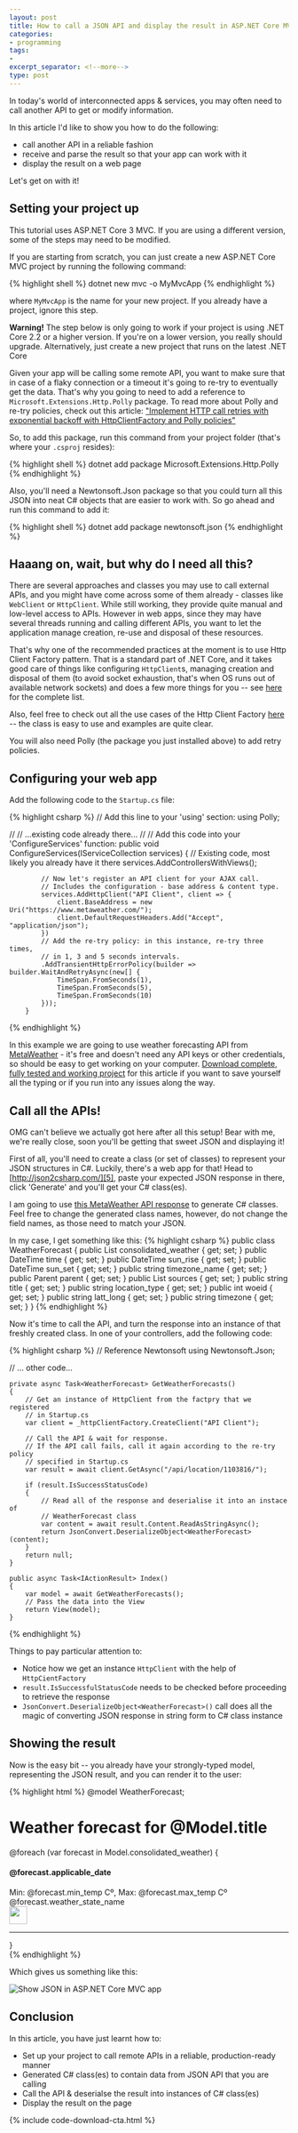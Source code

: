 ```yaml
---
layout: post
title: How to call a JSON API and display the result in ASP.NET Core MVC
categories:
- programming
tags:
-
excerpt_separator: <!--more-->
type: post
---
```

In today's world of interconnected apps & services, you may often need to call another API to get or
modify information.

In this article I'd like to show you how to do the following:

- call another API in a reliable fashion
- receive and parse the result so that your app can work with it
- display the result on a web page

Let's get on with it!
<!--more-->

## Setting your project up

This tutorial uses ASP.NET Core 3 MVC. If you are using a different version, some of the steps
may need to be modified.

If you are starting from scratch, you can just create a new ASP.NET Core MVC project by running the
following command:

{% highlight shell %}
dotnet new mvc -o MyMvcApp
{% endhighlight %}

where `MyMvcApp` is the name for your new project. If you already have a project, ignore this step.

<div class="alert alert-warning" role="alert">
<strong>Warning!</strong> The step below is only going to work if your project is using .NET Core
2.2 or a higher version. If you're on a lower version, you really should upgrade. Alternatively,
just create a new project that runs on the latest .NET Core
</div>

Given your app will be calling some remote API, you want to make sure that in case of a flaky
connection or a timeout it's going to re-try to eventually get the data. That's why you going to
need to add a reference to `Microsoft.Extensions.Http.Polly` package. To read more about Polly and
re-try policies, check out this article: ["Implement HTTP call retries with exponential backoff with
HttpClientFactory and Polly policies"][1]

So, to add this package, run this command from your project folder (that's where your `.csproj`
resides):

{% highlight shell %}
dotnet add package Microsoft.Extensions.Http.Polly
{% endhighlight %}

Also, you'll need a Newtonsoft.Json package so that you could turn all this JSON into neat C#
objects that are easier to work with. So go ahead and run this command to add it:

{% highlight shell %}
dotnet add package newtonsoft.json
{% endhighlight %}

## Haaang on, wait, but why do I need all this?

There are several approaches and classes you may use to call external APIs, and you might have come across
some of them already - classes like `WebClient` or `HttpClient`. While still working, they provide
quite manual and low-level access to APIs. However in web apps, since they may have several threads
running and calling different APIs, you want to let the application manage creation, re-use and 
disposal of these resources.

That's why one of the recommended practices at the moment is to use Http Client Factory pattern.
That is a standard part of .NET Core, and it takes good care of things like configuring
`HttpClient`s, managing creation and disposal of them (to avoid socket exhaustion, that's when OS
runs out of available network sockets) and does a few more things for you -- see [here][2] for the
complete list.

Also, feel free to check out all the use cases of the Http Client Factory [here][4] -- the class is
easy to use and examples are quite clear.

You will also need Polly (the package you just installed above) to add retry policies.

## Configuring your web app

Add the following code to the `Startup.cs` file:

{% highlight csharp %}
// Add this line to your 'using' section:
using Polly;

//
// ...existing code already there...
//
        // Add this code into your 'ConfigureServices' function:
        public void ConfigureServices(IServiceCollection services)
        {
            // Existing code, most likely you already have it there
            services.AddControllersWithViews();

            // Now let's register an API client for your AJAX call.
            // Includes the configuration - base address & content type.
            services.AddHttpClient("API Client", client => {
                client.BaseAddress = new Uri("https://www.metaweather.com/");
                client.DefaultRequestHeaders.Add("Accept", "application/json");
            })
            // Add the re-try policy: in this instance, re-try three times,
            // in 1, 3 and 5 seconds intervals.
            .AddTransientHttpErrorPolicy(builder => builder.WaitAndRetryAsync(new[] {
                TimeSpan.FromSeconds(1),
                TimeSpan.FromSeconds(5),
                TimeSpan.FromSeconds(10)
            }));
        }
{% endhighlight %}

In this example we are going to use weather forecasting API from [MetaWeather][3] - it's free and
doesn't need any API keys or other credentials, so should be easy to get working on your computer.
[Download complete, fully tested and working project](#ctaTitle) for this article if you want to
save yourself all the typing or if you run into any issues along the way.

## Call all the APIs!

OMG can't believe we actually got here after all this setup! Bear with me, we're really close, soon
you'll be getting that sweet JSON and displaying it!

First of all, you'll need to create a class (or set of classes) to represent your JSON structures in
C#. Luckily, there's a web app for that! Head to [http://json2csharp.com/][5], paste your expected
JSON response in there, click 'Generate' and you'll get your C# class(es).

I am going to use [this MetaWeather API response][6] to generate C# classes. Feel free to change the
generated class names, however, do not change the field names, as those need to match your JSON.

In my case, I get something like this:
{% highlight csharp %}
  public class WeatherForecast
  {
      public List<ConsolidatedWeather> consolidated_weather { get; set; }
      public DateTime time { get; set; }
      public DateTime sun_rise { get; set; }
      public DateTime sun_set { get; set; }
      public string timezone_name { get; set; }
      public Parent parent { get; set; }
      public List<Source> sources { get; set; }
      public string title { get; set; }
      public string location_type { get; set; }
      public int woeid { get; set; }
      public string latt_long { get; set; }
      public string timezone { get; set; }
  }
{% endhighlight %}

Now it's time to call the API, and turn the response into an instance of that freshly created class.
In one of your controllers, add the following code:

{% highlight csharp %}
// Reference Newtonsoft
using Newtonsoft.Json;

// ... other code...

    private async Task<WeatherForecast> GetWeatherForecasts()
    {
        // Get an instance of HttpClient from the factpry that we registered
        // in Startup.cs
        var client = _httpClientFactory.CreateClient("API Client");

        // Call the API & wait for response. 
        // If the API call fails, call it again according to the re-try policy
        // specified in Startup.cs
        var result = await client.GetAsync("/api/location/1103816/");

        if (result.IsSuccessStatusCode)
        {
            // Read all of the response and deserialise it into an instace of
            // WeatherForecast class
            var content = await result.Content.ReadAsStringAsync();
            return JsonConvert.DeserializeObject<WeatherForecast>(content);
        }
        return null;
    }

    public async Task<IActionResult> Index()
    {
        var model = await GetWeatherForecasts();
        // Pass the data into the View
        return View(model);
    }
{% endhighlight %}

Things to pay particular attention to:

- Notice how we get an instance `HttpClient` with the help of `HttpCientFactory`
- `result.IsSuccessfulStatusCode` needs to be checked before proceeding to retrieve the response
- `JsonConvert.DeserializeObject<WeatherForecast>()` call does all the magic of converting JSON
  response in string form to C# class instance

## Showing the result
Now is the easy bit -- you already have your strongly-typed model, representing the JSON result, and 
you can render it to the user:

{% highlight html %}
@model WeatherForecast;
<div class="text-left">
    <h1 class="display-4">Weather forecast for @Model.title</h1>
    @foreach (var forecast in Model.consolidated_weather)
    {
        <div>
            <h4>@forecast.applicable_date</h4>
            <div>Min: @forecast.min_temp Cº, Max: @forecast.max_temp Cº</div>
            <div>@forecast.weather_state_name</div>
            <img src="https://www.metaweather.com/static/img/weather/@(forecast.weather_state_abbr).svg" style="width:32px"/>
            <hr/>
        </div>
    }
</div>
{% endhighlight %}

Which gives us something like this:

<img src="/img/json-to-asp-net-core-mvc.png" class="img-fluid" alt="Show JSON in ASP.NET Core MVC app">

## Conclusion

In this article, you have just learnt how to:

- Set up your project to call remote APIs in a reliable, production-ready manner
- Generated C# class(es) to contain data from JSON API that you are calling
- Call the API & deserialse the result into instances of C# class(es)
- Display the result on the page

{% include code-download-cta.html %}

[1]:https://docs.microsoft.com/en-us/dotnet/architecture/microservices/implement-resilient-applications/implement-http-call-retries-exponential-backoff-polly
[2]:https://github.com/App-vNext/Polly/wiki/Polly-and-HttpClientFactory#what-is-httpclient-factory
[3]:https://www.metaweather.com/api/
[4]:https://docs.microsoft.com/en-us/aspnet/core/fundamentals/http-requests?view=aspnetcore-3.0
[5]:http://json2csharp.com/
[6]:https://www.metaweather.com/api/location/1103816/
[7]:/img/json-to-asp-net-core-mvc.png
